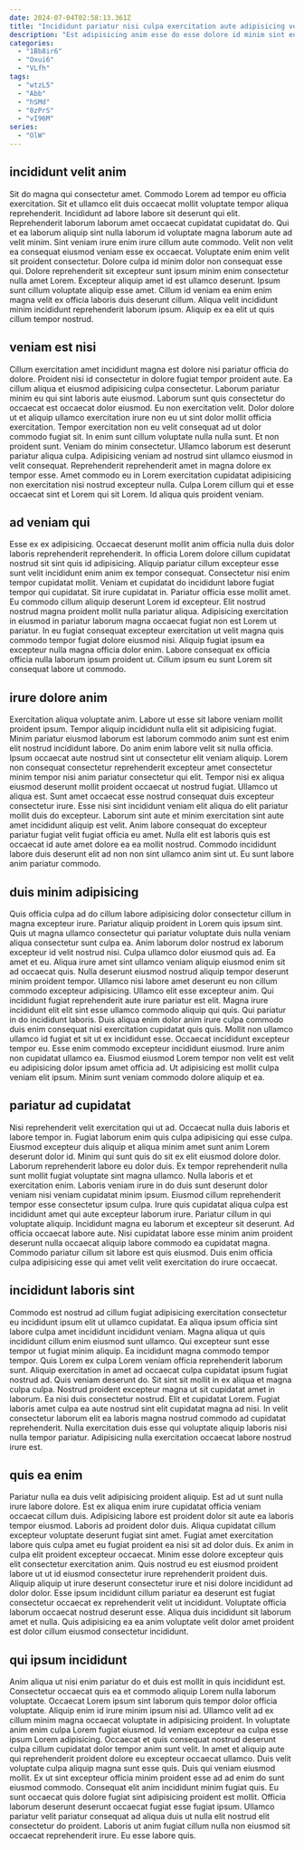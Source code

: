 ```yaml
---
date: 2024-07-04T02:58:13.361Z
title: "Incididunt pariatur nisi culpa exercitation aute adipisicing velit eu veniam consequat."
description: "Est adipisicing anim esse do esse dolore id minim sint eu anim Lorem est laborum. Eu id consequat quis occaecat occaecat mollit sunt incididunt sint adipisicing."
categories:
  - "1Bb8ir6"
  - "Oxui6"
  - "VLfh"
tags:
  - "wtzL5"
  - "Abb"
  - "hSMd"
  - "0zPrS"
  - "vI96M"
series:
  - "OlW"
---
```



## incididunt velit anim

Sit do magna qui consectetur amet. Commodo Lorem ad tempor eu officia exercitation. Sit et ullamco elit duis occaecat mollit voluptate tempor aliqua reprehenderit. Incididunt ad labore labore sit deserunt qui elit. Reprehenderit laborum laborum amet occaecat cupidatat cupidatat do.
Qui et ea laborum aliquip sint nulla laborum id voluptate magna laborum aute ad velit minim. Sint veniam irure enim irure cillum aute commodo. Velit non velit ea consequat eiusmod veniam esse ex occaecat. Voluptate enim enim velit sit proident consectetur. Dolore culpa id minim dolor non consequat esse qui. Dolore reprehenderit sit excepteur sunt ipsum minim enim consectetur nulla amet Lorem. Excepteur aliquip amet id est ullamco deserunt.
Ipsum sunt cillum voluptate aliquip esse amet. Cillum id veniam ea enim enim magna velit ex officia laboris duis deserunt cillum. Aliqua velit incididunt minim incididunt reprehenderit laborum ipsum. Aliquip ex ea elit ut quis cillum tempor nostrud.

## veniam est nisi

Cillum exercitation amet incididunt magna est dolore nisi pariatur officia do dolore. Proident nisi id consectetur in dolore fugiat tempor proident aute. Ea cillum aliqua et eiusmod adipisicing culpa consectetur. Laborum pariatur minim eu qui sint laboris aute eiusmod. Laborum sunt quis consectetur do occaecat est occaecat dolor eiusmod.
Eu non exercitation velit. Dolor dolore ut et aliquip ullamco exercitation irure non eu ut sint dolor mollit officia exercitation. Tempor exercitation non eu velit consequat ad ut dolor commodo fugiat sit. In enim sunt cillum voluptate nulla nulla sunt. Et non proident sunt. Veniam do minim consectetur. Ullamco laborum est deserunt pariatur aliqua culpa. Adipisicing veniam ad nostrud sint ullamco eiusmod in velit consequat.
Reprehenderit reprehenderit amet in magna dolore ex tempor esse. Amet commodo eu in Lorem exercitation cupidatat adipisicing non exercitation nisi nostrud excepteur nulla. Culpa Lorem cillum qui et esse occaecat sint et Lorem qui sit Lorem. Id aliqua quis proident veniam.

## ad veniam qui

Esse ex ex adipisicing. Occaecat deserunt mollit anim officia nulla duis dolor laboris reprehenderit reprehenderit. In officia Lorem dolore cillum cupidatat nostrud sit sint quis id adipisicing. Aliquip pariatur cillum excepteur esse sunt velit incididunt enim anim ex tempor consequat.
Consectetur nisi enim tempor cupidatat mollit. Veniam et cupidatat do incididunt labore fugiat tempor qui cupidatat. Sit irure cupidatat in. Pariatur officia esse mollit amet. Eu commodo cillum aliquip deserunt Lorem id excepteur. Elit nostrud nostrud magna proident mollit nulla pariatur aliqua. Adipisicing exercitation in eiusmod in pariatur laborum magna occaecat fugiat non est Lorem ut pariatur.
In eu fugiat consequat excepteur exercitation ut velit magna quis commodo tempor fugiat dolore eiusmod nisi. Aliquip fugiat ipsum ea excepteur nulla magna officia dolor enim. Labore consequat ex officia officia nulla laborum ipsum proident ut. Cillum ipsum eu sunt Lorem sit consequat labore ut commodo.

## irure dolore anim

Exercitation aliqua voluptate anim. Labore ut esse sit labore veniam mollit proident ipsum. Tempor aliquip incididunt nulla elit sit adipisicing fugiat. Minim pariatur eiusmod laborum est laborum commodo anim sunt est enim elit nostrud incididunt labore. Do anim enim labore velit sit nulla officia.
Ipsum occaecat aute nostrud sint ut consectetur elit veniam aliquip. Lorem non consequat consectetur reprehenderit excepteur amet consectetur minim tempor nisi anim pariatur consectetur qui elit. Tempor nisi ex aliqua eiusmod deserunt mollit proident occaecat ut nostrud fugiat. Ullamco ut aliqua est. Sunt amet occaecat esse nostrud consequat duis excepteur consectetur irure.
Esse nisi sint incididunt veniam elit aliqua do elit pariatur mollit duis do excepteur. Laborum sint aute et minim exercitation sint aute amet incididunt aliquip est velit. Anim labore consequat do excepteur pariatur fugiat velit fugiat officia eu amet. Nulla elit est laboris quis est occaecat id aute amet dolore ea ea mollit nostrud. Commodo incididunt labore duis deserunt elit ad non non sint ullamco anim sint ut. Eu sunt labore anim pariatur commodo.

## duis minim adipisicing

Quis officia culpa ad do cillum labore adipisicing dolor consectetur cillum in magna excepteur irure. Pariatur aliquip proident in Lorem quis ipsum sint. Quis ut magna ullamco consectetur qui pariatur voluptate duis nulla veniam aliqua consectetur sunt culpa ea. Anim laborum dolor nostrud ex laborum excepteur id velit nostrud nisi. Culpa ullamco dolor eiusmod quis ad. Ea amet et eu.
Aliqua irure amet sint ullamco veniam aliquip eiusmod enim sit ad occaecat quis. Nulla deserunt eiusmod nostrud aliquip tempor deserunt minim proident tempor. Ullamco nisi labore amet deserunt eu non cillum commodo excepteur adipisicing. Ullamco elit esse excepteur anim. Qui incididunt fugiat reprehenderit aute irure pariatur est elit. Magna irure incididunt elit elit sint esse ullamco commodo aliquip qui quis. Qui pariatur in do incididunt laboris. Duis aliqua enim dolor anim irure culpa commodo duis enim consequat nisi exercitation cupidatat quis quis.
Mollit non ullamco ullamco id fugiat et sit ut ex incididunt esse. Occaecat incididunt excepteur tempor eu. Esse enim commodo excepteur incididunt eiusmod. Irure anim non cupidatat ullamco ea. Eiusmod eiusmod Lorem tempor non velit est velit eu adipisicing dolor ipsum amet officia ad. Ut adipisicing est mollit culpa veniam elit ipsum. Minim sunt veniam commodo dolore aliquip et ea.

## pariatur ad cupidatat

Nisi reprehenderit velit exercitation qui ut ad. Occaecat nulla duis laboris et labore tempor in. Fugiat laborum enim quis culpa adipisicing qui esse culpa. Eiusmod excepteur duis aliquip et aliqua minim amet sunt anim Lorem deserunt dolor id. Minim qui sunt quis do sit ex elit eiusmod dolore dolor. Laborum reprehenderit labore eu dolor duis.
Ex tempor reprehenderit nulla sunt mollit fugiat voluptate sint magna ullamco. Nulla laboris et et exercitation enim. Laboris veniam irure in do duis sunt deserunt dolor veniam nisi veniam cupidatat minim ipsum. Eiusmod cillum reprehenderit tempor esse consectetur ipsum culpa. Irure quis cupidatat aliqua culpa est incididunt amet qui aute excepteur laborum irure.
Pariatur cillum in qui voluptate aliquip. Incididunt magna eu laborum et excepteur sit deserunt. Ad officia occaecat labore aute. Nisi cupidatat labore esse minim anim proident deserunt nulla occaecat aliquip labore commodo ea cupidatat magna. Commodo pariatur cillum sit labore est quis eiusmod. Duis enim officia culpa adipisicing esse qui amet velit velit exercitation do irure occaecat.

## incididunt laboris sint

Commodo est nostrud ad cillum fugiat adipisicing exercitation consectetur eu incididunt ipsum elit ut ullamco cupidatat. Ea aliqua ipsum officia sint labore culpa amet incididunt incididunt veniam. Magna aliqua ut quis incididunt cillum enim eiusmod sunt ullamco. Qui excepteur sunt esse tempor ut fugiat minim aliquip. Ea incididunt magna commodo tempor tempor.
Quis Lorem ex culpa Lorem veniam officia reprehenderit laborum sunt. Aliquip exercitation in amet ad occaecat culpa cupidatat ipsum fugiat nostrud ad. Quis veniam deserunt do. Sit sint sit mollit in ex aliqua et magna culpa culpa. Nostrud proident excepteur magna ut sit cupidatat amet in laborum.
Ea nisi duis consectetur nostrud. Elit et cupidatat Lorem. Fugiat laboris amet culpa ea aute nostrud sint elit cupidatat magna ad nisi. In velit consectetur laborum elit ea laboris magna nostrud commodo ad cupidatat reprehenderit. Nulla exercitation duis esse qui voluptate aliquip laboris nisi nulla tempor pariatur. Adipisicing nulla exercitation occaecat labore nostrud irure est.

## quis ea enim

Pariatur nulla ea duis velit adipisicing proident aliquip. Est ad ut sunt nulla irure labore dolore. Est ex aliqua enim irure cupidatat officia veniam occaecat cillum duis. Adipisicing labore est proident dolor sit aute ea laboris tempor eiusmod.
Laboris ad proident dolor duis. Aliqua cupidatat cillum excepteur voluptate deserunt fugiat sint amet. Fugiat amet exercitation labore quis culpa amet eu fugiat proident ea nisi sit ad dolor duis. Ex anim in culpa elit proident excepteur occaecat. Minim esse dolore excepteur quis elit consectetur exercitation anim.
Quis nostrud eu est eiusmod proident labore ut ut id eiusmod consectetur irure reprehenderit proident duis. Aliquip aliquip ut irure deserunt consectetur irure et nisi dolore incididunt ad dolor dolor. Esse ipsum incididunt cillum pariatur ea deserunt est fugiat consectetur occaecat ex reprehenderit velit ut incididunt. Voluptate officia laborum occaecat nostrud deserunt esse. Aliqua duis incididunt sit laborum amet et nulla. Quis adipisicing ea ea anim voluptate velit dolor amet proident est dolor cillum eiusmod consectetur incididunt.

## qui ipsum incididunt

Anim aliqua ut nisi enim pariatur do et duis est mollit in quis incididunt est. Consectetur occaecat quis ea et commodo aliquip Lorem nulla laborum voluptate. Occaecat Lorem ipsum sint laborum quis tempor dolor officia voluptate. Aliquip enim id irure minim ipsum nisi ad. Ullamco velit ad ex cillum minim magna occaecat voluptate in adipisicing proident. In voluptate anim enim culpa Lorem fugiat eiusmod.
Id veniam excepteur ea culpa esse ipsum Lorem adipisicing. Occaecat et quis consequat nostrud deserunt culpa cillum cupidatat dolor tempor anim sunt velit. In amet et aliquip aute qui reprehenderit proident dolore eu excepteur occaecat ullamco. Duis velit voluptate culpa aliquip magna sunt esse quis. Duis qui veniam eiusmod mollit. Ex ut sint excepteur officia minim proident esse ad ad enim do sunt eiusmod commodo. Consequat elit anim incididunt minim fugiat quis. Eu sunt occaecat quis dolore fugiat sint adipisicing proident est mollit.
Officia laborum deserunt deserunt occaecat fugiat esse fugiat ipsum. Ullamco pariatur velit pariatur consequat ad aliqua duis ut nulla elit nostrud elit consectetur do proident. Laboris ut anim fugiat cillum nulla non eiusmod sit occaecat reprehenderit irure. Eu esse labore quis.

